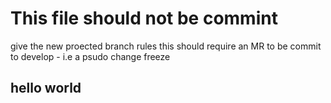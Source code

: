 # This file should not be commint
give the new proected branch rules this should require an MR to be commit to develop - i.e a psudo change freeze

## hello world
